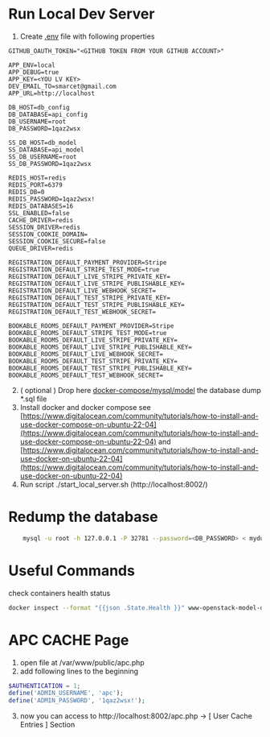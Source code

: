 Run Local Dev Server
====================

1. Create [.env](.env) file with following properties

```dotenv
GITHUB_OAUTH_TOKEN="<GITHUB TOKEN FROM YOUR GITHUB ACCOUNT>"

APP_ENV=local
APP_DEBUG=true
APP_KEY=<YOU LV KEY>
DEV_EMAIL_TO=smarcet@gmail.com
APP_URL=http://localhost

DB_HOST=db_config
DB_DATABASE=api_config
DB_USERNAME=root
DB_PASSWORD=1qaz2wsx

SS_DB_HOST=db_model
SS_DATABASE=api_model
SS_DB_USERNAME=root
SS_DB_PASSWORD=1qaz2wsx

REDIS_HOST=redis
REDIS_PORT=6379
REDIS_DB=0
REDIS_PASSWORD=1qaz2wsx!
REDIS_DATABASES=16
SSL_ENABLED=false
CACHE_DRIVER=redis
SESSION_DRIVER=redis
SESSION_COOKIE_DOMAIN=
SESSION_COOKIE_SECURE=false
QUEUE_DRIVER=redis

REGISTRATION_DEFAULT_PAYMENT_PROVIDER=Stripe
REGISTRATION_DEFAULT_STRIPE_TEST_MODE=true
REGISTRATION_DEFAULT_LIVE_STRIPE_PRIVATE_KEY=
REGISTRATION_DEFAULT_LIVE_STRIPE_PUBLISHABLE_KEY=
REGISTRATION_DEFAULT_LIVE_WEBHOOK_SECRET=
REGISTRATION_DEFAULT_TEST_STRIPE_PRIVATE_KEY=
REGISTRATION_DEFAULT_TEST_STRIPE_PUBLISHABLE_KEY=
REGISTRATION_DEFAULT_TEST_WEBHOOK_SECRET=

BOOKABLE_ROOMS_DEFAULT_PAYMENT_PROVIDER=Stripe
BOOKABLE_ROOMS_DEFAULT_STRIPE_TEST_MODE=true
BOOKABLE_ROOMS_DEFAULT_LIVE_STRIPE_PRIVATE_KEY=
BOOKABLE_ROOMS_DEFAULT_LIVE_STRIPE_PUBLISHABLE_KEY=
BOOKABLE_ROOMS_DEFAULT_LIVE_WEBHOOK_SECRET=
BOOKABLE_ROOMS_DEFAULT_TEST_STRIPE_PRIVATE_KEY=
BOOKABLE_ROOMS_DEFAULT_TEST_STRIPE_PUBLISHABLE_KEY=
BOOKABLE_ROOMS_DEFAULT_TEST_WEBHOOK_SECRET=

```
2. ( optional ) Drop here  [docker-compose/mysql/model](docker-compose/mysql/model) the database dump *.sql file
3. Install docker and docker compose see
   [https://www.digitalocean.com/community/tutorials/how-to-install-and-use-docker-compose-on-ubuntu-22-04](https://www.digitalocean.com/community/tutorials/how-to-install-and-use-docker-compose-on-ubuntu-22-04) and [https://www.digitalocean.com/community/tutorials/how-to-install-and-use-docker-on-ubuntu-22-04](https://www.digitalocean.com/community/tutorials/how-to-install-and-use-docker-on-ubuntu-22-04)
4. Run script ./start_local_server.sh (http://localhost:8002/)

Redump the database
===================

````bash
    mysql -u root -h 127.0.0.1 -P 32781 --password=<DB_PASSWORD> < mydump.sql
````

Useful Commands
===============

check containers health status

````bash
docker inspect --format "{{json .State.Health }}" www-openstack-model-db-local | jq '.
````

# APC CACHE Page

1. open file at /var/www/public/apc.php
2. add following lines to the beginning
````php
$AUTHENTICATION = 1;
define('ADMIN_USERNAME', 'apc');
define('ADMIN_PASSWORD', '1qaz2wsx!');
````
3. now you can access to http://localhost:8002/apc.php -> [ User Cache Entries ] Section